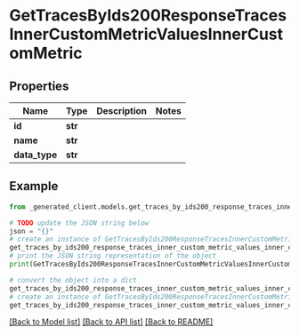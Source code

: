 # GetTracesByIds200ResponseTracesInnerCustomMetricValuesInnerCustomMetric


## Properties

Name | Type | Description | Notes
------------ | ------------- | ------------- | -------------
**id** | **str** |  | 
**name** | **str** |  | 
**data_type** | **str** |  | 

## Example

```python
from _generated_client.models.get_traces_by_ids200_response_traces_inner_custom_metric_values_inner_custom_metric import GetTracesByIds200ResponseTracesInnerCustomMetricValuesInnerCustomMetric

# TODO update the JSON string below
json = "{}"
# create an instance of GetTracesByIds200ResponseTracesInnerCustomMetricValuesInnerCustomMetric from a JSON string
get_traces_by_ids200_response_traces_inner_custom_metric_values_inner_custom_metric_instance = GetTracesByIds200ResponseTracesInnerCustomMetricValuesInnerCustomMetric.from_json(json)
# print the JSON string representation of the object
print(GetTracesByIds200ResponseTracesInnerCustomMetricValuesInnerCustomMetric.to_json())

# convert the object into a dict
get_traces_by_ids200_response_traces_inner_custom_metric_values_inner_custom_metric_dict = get_traces_by_ids200_response_traces_inner_custom_metric_values_inner_custom_metric_instance.to_dict()
# create an instance of GetTracesByIds200ResponseTracesInnerCustomMetricValuesInnerCustomMetric from a dict
get_traces_by_ids200_response_traces_inner_custom_metric_values_inner_custom_metric_from_dict = GetTracesByIds200ResponseTracesInnerCustomMetricValuesInnerCustomMetric.from_dict(get_traces_by_ids200_response_traces_inner_custom_metric_values_inner_custom_metric_dict)
```
[[Back to Model list]](../README.md#documentation-for-models) [[Back to API list]](../README.md#documentation-for-api-endpoints) [[Back to README]](../README.md)


